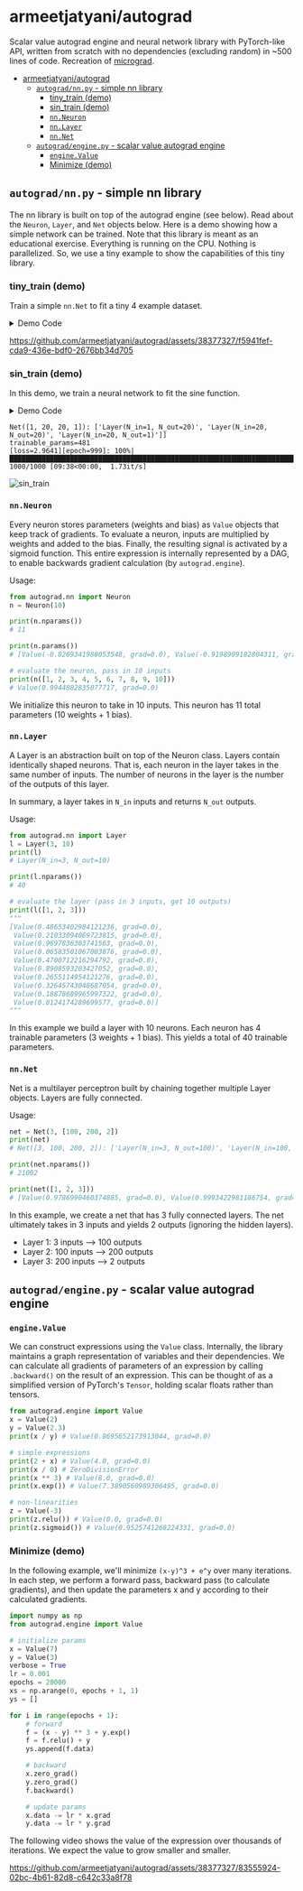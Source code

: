 # armeetjatyani/autograd

Scalar value autograd engine and neural network library with PyTorch-like API, written from scratch with no dependencies (excluding random) in ~500 lines of code. Recreation of [micrograd](https://github.com/karpathy/micrograd).

- [armeetjatyani/autograd](#armeetjatyaniautograd)
  - [`autograd/nn.py` - simple nn library](#autogradnnpy---simple-nn-library)
    - [tiny\_train (demo)](#tiny_train-demo)
    - [sin\_train (demo)](#sin_train-demo)
    - [`nn.Neuron`](#nnneuron)
    - [`nn.Layer`](#nnlayer)
    - [`nn.Net`](#nnnet)
  - [`autograd/engine.py` - scalar value autograd engine](#autogradenginepy---scalar-value-autograd-engine)
    - [`engine.Value`](#enginevalue)
    - [Minimize (demo)](#minimize-demo)

## `autograd/nn.py` - simple nn library

The nn library is built on top of the autograd engine (see below). Read about the `Neuron`, `Layer`, and `Net` objects below. Here is a demo showing how a simple network can be trained. Note that this library is meant as an educational exercise. Everything is running on the CPU. Nothing is parallelized. So, we use a tiny example to show the capabilities of this tiny library.

### tiny_train (demo)

Train a simple `nn.Net` to fit a tiny 4 example dataset.

<details>
<summary>Demo Code</summary>

```python
from autograd.engine import Value
import autograd.nn as nn
import tqdm

X = [[1, 2, 3], [2, 3, 4], [-3, 4, -2.3], [-5, 6, -2]]
y = [0, 1, 0, 1]

# construct model
model = nn.Net(3, [10, 1])
print(model)
print(f"trainable_params={model.nparams()}")

lr = 0.01
epochs = 5000

pbar = tqdm.trange(1, epochs + 1, desc="[loss: xxxxxx]")
for epoch in pbar:
    loss = 0
    # forward
    for x, yi in zip(X, y):
        loss += (model(x) - yi) ** 2
    pbar.set_description(f"[loss={str(loss.data)[:6]}][epoch={epoch}]")
    # backward
    model.zero_grad()
    loss.backward()

    # update params
    # does same thing as model.step(lr)
    for p in model.params():
        p.data -= lr * p.grad

print("y_actual:", y)
print("y_pred(class):",[round(model(x).data) for x in X])
print("y_pred:", [model(x).data for x in X])
```

</details>

https://github.com/armeetjatyani/autograd/assets/38377327/f5941fef-cda9-436e-bdf0-2676bb34d705

### sin_train (demo)

In this demo, we train a neural network to fit the sine function.

<details>
<summary>Demo Code</summary>



```python
from autograd.engine import Value
import autograd.nn as nn

"""
generate a dataset for the target function
f(x) = sin(x) + noise
"""
noise = lambda: random.uniform(-0.1, 0.1)
f = lambda x: math.sin(x[0])
X = [[random.uniform(-2 * math.pi, 2 * math.pi)] for i in range(50)]
y = [f(x) + noise() for x in X]

# construct model
model = nn.Net(1, [20, 20, 1])
print(model)
print(f"trainable_params={model.nparams()}")

lr = 0.001
epochs = 500

pbar = tqdm.trange(1, epochs + 1, desc="[loss: xxxxxx]")
for epoch in pbar:
    # forward
    loss = 0
    for x, yi in zip(X, y):
        loss += (model(x) - yi) ** 2
    pbar.set_description(f"[loss={str(loss.data)[:6]}][epoch={epoch}]")

    # backward
    model.zero_grad()
    loss.backward()

    # update params
    model.step(lr)

plt.figure()
X_true = list(np.linspace(-2 * math.pi, 2 * math.pi, 100))
y_true = [math.sin(x) for x in X_true]
plt.plot(X_true, y_true, label="actual", c="gray")
plt.scatter(X_true, [model([x]) for x in X_true], label="predicted")
plt.show()
```

</details>

```
Net([1, 20, 20, 1]): ['Layer(N_in=1, N_out=20)', 'Layer(N_in=20, N_out=20)', 'Layer(N_in=20, N_out=1)']]
trainable_params=481
[loss=2.9641][epoch=999]: 100%|███████████████████████████████████████████████████████████████████████████████████| 1000/1000 [09:38<00:00,  1.73it/s]
```
![sin_train](https://github.com/armeetjatyani/autograd/assets/38377327/7c5f87b1-6b66-4dd7-b472-fa99127b38bb)



### `nn.Neuron`

Every neuron stores parameters (weights and bias) as `Value` objects that keep track of gradients. To evaluate a neuron, inputs are multiplied by weights and added to the bias. Finally, the resulting signal is activated by a sigmoid function. This entire expression is internally represented by a DAG, to enable backwards gradient calculation (by `autograd.engine`).

Usage:

```python
from autograd.nn import Neuron
n = Neuron(10)

print(n.nparams())
# 11

print(n.params())
# [Value(-0.8269341980053548, grad=0.0), Value(-0.9198909182804311, grad=0.0), Value(0.23878371951669064, grad=0.0), Value(-0.9616815732362081, grad=0.0), Value(0.7005652557465922, grad=0.0), Value(-0.34538779319877766, grad=0.0), Value(0.8949940702869532, grad=0.0), Value(-0.9398044368005902, grad=0.0), Value(0.009769044293206797, grad=0.0), Value(0.03367950339845449, grad=0.0), Value(0.0, grad=0.0)]

# evaluate the neuron, pass in 10 inputs
print(n([1, 2, 3, 4, 5, 6, 7, 8, 9, 10]))
# Value(0.9944882835077717, grad=0.0)
```

We initialize this neuron to take in 10 inputs. This neuron has 11 total parameters (10 weights + 1 bias).

### `nn.Layer`

A Layer is an abstraction built on top of the Neuron class. Layers contain identically shaped neurons. That is, each neuron in the layer takes in the same number of inputs. The number of neurons in the layer is the number of the outputs of this layer.

In summary, a layer takes in `N_in` inputs and returns `N_out` outputs.

Usage:

```python
from autograd.nn import Layer
l = Layer(3, 10)
print(l)
# Layer(N_in=3, N_out=10)

print(l.nparams())
# 40

# evaluate the layer (pass in 3 inputs, get 10 outputs)
print(l([1, 2, 3]))
"""
[Value(0.48653402984121236, grad=0.0),
 Value(0.21033094069723815, grad=0.0),
 Value(0.9697836303741563, grad=0.0),
 Value(0.06583501067003876, grad=0.0),
 Value(0.4700712216294792, grad=0.0),
 Value(0.8908593203427052, grad=0.0),
 Value(0.2655114954121276, grad=0.0),
 Value(0.32645743048687054, grad=0.0),
 Value(0.18878689965997322, grad=0.0),
 Value(0.8124174289699577, grad=0.0)]
"""
```

In this example we build a layer with 10 neurons. Each neuron has 4 trainable parameters (3 weights + 1 bias). This yields a total of 40 trainable parameters.

### `nn.Net`

Net is a multilayer perceptron built by chaining together multiple Layer objects. Layers are fully connected.

Usage:

```python
net = Net(3, [100, 200, 2])
print(net)
# Net([3, 100, 200, 2]): ['Layer(N_in=3, N_out=100)', 'Layer(N_in=100, N_out=200)', 'Layer(N_in=200, N_out=2)']]

print(net.nparams())
# 21002

print(net([1, 2, 3]))
# [Value(0.9786990460374885, grad=0.0), Value(0.9993422981186754, grad=0.0)]
```

In this example, we create a net that has 3 fully connected layers. The net ultimately takes in 3 inputs and yields 2 outputs (ignoring the hidden layers).

- Layer 1: 3 inputs --> 100 outputs
- Layer 2: 100 inputs --> 200 outputs
- Layer 3: 200 inputs --> 2 outputs

## `autograd/engine.py` - scalar value autograd engine

### `engine.Value`

We can construct expressions using the `Value` class. Internally, the library maintains a graph representation of variables and their dependencies. We can calculate all gradients of parameters of an expression by calling `.backward()` on the result of an expression. This can be thought of as a simplified version of PyTorch's `Tensor`, holding scalar floats rather than tensors.

```python
from autograd.engine import Value
x = Value(2)
y = Value(2.3)
print(x / y) # Value(0.8695652173913044, grad=0.0)

# simple expressions
print(2 + x) # Value(4.0, grad=0.0)
print(x / 0) # ZeroDivisionError
print(x ** 3) # Value(8.0, grad=0.0)
print(x.exp()) # Value(7.3890560989306495, grad=0.0)

# non-linearities
z = Value(-3)
print(z.relu()) # Value(0.0, grad=0.0)
print(z.sigmoid()) # Value(0.9525741268224331, grad=0.0)
```

### Minimize (demo)

In the following example, we'll minimize `(x-y)^3 + e^y` over many iterations. In each step, we perform a forward pass, backward pass (to calculate gradients), and then update the parameters x and y according to their calculated gradients.

```python
import numpy as np
from autograd.engine import Value

# initialize params
x = Value(7)
y = Value(3)
verbose = True
lr = 0.001
epochs = 20000
xs = np.arange(0, epochs + 1, 1)
ys = []

for i in range(epochs + 1):
    # forward
    f = (x - y) ** 3 + y.exp()
    f = f.relu() + y
    ys.append(f.data)

    # backward
    x.zero_grad()
    y.zero_grad()
    f.backward()

    # update params
    x.data -= lr * x.grad
    y.data -= lr * y.grad
```

The following video shows the value of the expression over thousands of iterations. We expect the value to grow smaller and smaller.

https://github.com/armeetjatyani/autograd/assets/38377327/83555924-02bc-4b61-82d8-c642c33a8f78
